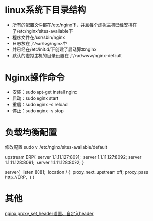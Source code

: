 # linux系统下目录结构
- 所有的配置文件都在/etc/nginx下，并且每个虚拟主机已经安排在了/etc/nginx/sites-available下
- 程序文件在/usr/sbin/nginx
- 日志放在了/var/log/nginx中
- 并已经在/etc/init.d/下创建了启动脚本nginx
- 默认的虚拟主机的目录设置在了/var/www/nginx-default

# Nginx操作命令
- 安装：sudo apt-get install nginx
- 启动：sudo nginx start
- 重启：sudo nginx -s reload
- 停止：sudo nginx -s stop

# 负载均衡配置
修改配置 
sudo vi /etc/nginx/sites-available/default

upstream ERP{
​	server 1.1.11.127:8091;
​	server 1.1.11.127:8092;
​	server 1.1.11.128:8091;
​	server 1.1.11.128:8092;
}

server{
​	listen 8081;
​	location / {
​        proxy_next_upstream off;
​		proxy_pass http://ERP;
​	}
}

# 其他
[nginx proxy_set_header设置、自定义header](https://blog.csdn.net/bao19901210/article/details/52537279)